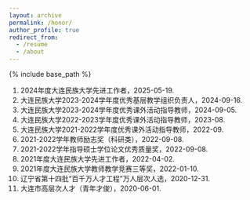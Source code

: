 ```yaml
---
layout: archive
permalink: /honor/
author_profile: true
redirect_from:
  - /resume
  - /about
---
```


{% include base_path %}

1. 2024年度大连民族大学先进工作者，2025-05-19.
2. 大连民族大学2023-2024学年度优秀基层教学组织负责人，2024-09-16.
3. 大连民族大学2023-2024学年度优秀课外活动指导教师，2024-09-05.
4. 大连民族大学2022-2023学年度优秀课外活动指导教师，2023-08.
5. 大连民族大学2021-2022学年度优秀课外活动指导教师，2022-09.
6. 2021-2022学年教师励志奖（科研类），2022-09-08.
7. 2021-2022学年指导硕士学位论文优秀质量奖，2022-09-08.
8. 2021年度大连民族大学先进工作者，2022-04-02.
9. 2021年度大连民族大学教师教学竞赛三等奖，2022-01-10.
10. 辽宁省第十四批“百千万人才工程”万人层次人选，2020-12-31.
11. 大连市高层次人才（青年才俊），2020-06-01.
